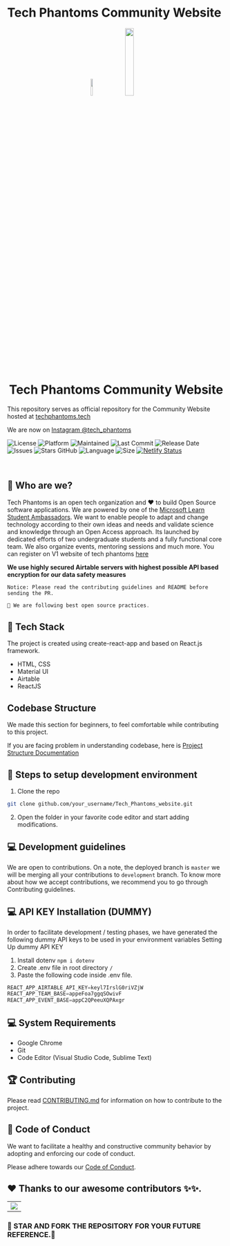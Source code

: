 
# Tech Phantoms Community Website

<p align="center">
<img width=10% src="https://raw.githubusercontent.com/tech-phantoms/Tech_Phantoms_website/0982c252efad96e5633c9e59136811a9ab0316ca/src/assets/logo.svg"> &nbsp; <img width=20% src="https://raw.githubusercontent.com/tech-phantoms/Tech_Phantoms_website/0982c252efad96e5633c9e59136811a9ab0316ca/src/assets/LightMode_techphantoms.svg">
<h1 align="center">Tech Phantoms Community Website</h1>

This repository serves as official repository for the Community Website hosted at [techphantoms.tech](http://techphantoms.tech) <br/>

  
We are now on  [Instagram @tech_phantoms](https://www.instagram.com/tech_phantoms/)

  

</p>

![License](https://img.shields.io/badge/license-MIT-brightgreen)
![Platform](https://img.shields.io/badge/platform-Visual%20Studio%20Code-blue)
![Maintained](https://img.shields.io/maintenance/yes/2020)
![Last Commit](https://img.shields.io/github/last-commit/tech-phantoms/Tech_Phantoms_website)
![Release Date](https://img.shields.io/github/release-date/tech-phantoms/Tech_Phantoms_website)
![Issues](https://img.shields.io/github/issues/tech-phantoms/Tech_Phantoms_website)
![Stars GitHub](https://img.shields.io/github/stars/tech-phantoms/Tech_Phantoms_website)
![Language](https://img.shields.io/github/languages/top/tech-phantoms/Tech_Phantoms_website)
![Size](https://img.shields.io/github/repo-size/tech-phantoms/Tech_Phantoms_website)
[![Netlify Status](https://badges.netlify.com/api/site-name.svg?branch=master)](https://app.netlify.com/sites/site-name/deploys)

<br/>

## 👩‍ Who are we?

<p align="justify">

Tech Phantoms is an open tech organization and ❤ to build Open Source software applications.
We are powered by one of the <a href="https://studentambassadors.microsoft.com/en-US/profile/49532">Microsoft Learn Student Ambassadors</a>. We want to enable people to adapt and change technology according to their own ideas and needs and validate science and knowledge through an Open Access approach. Its launched by dedicated efforts of two undergraduate students and a fully functional core team. We also organize events, mentoring sessions and much more. You can register on V1 website of tech phantoms [here](techphantoms.onrender.com)

</p>

<p>
  
  **We use highly secured Airtable servers with highest possible API based encryption for our data safety measures**

</p>

```text
Notice: Please read the contributing guidelines and README before sending the PR.
```

```js
🎉 We are following best open source practices.

```

## 🔆 Tech Stack

The project is created using create-react-app and based on React.js framework.

- HTML, CSS
- Material UI
- Airtable
- ReactJS

## Codebase Structure

We made this section for beginners, to feel comfortable while contributing to this project.

If you are facing problem in understanding codebase, here is [Project Structure Documentation](https://github.com/tech-phantoms/Tech_Phantoms_website/blob/development/projectStructure.md)


## 🚀 Steps to setup development environment

1.  Clone the repo

```bash
git clone github.com/your_username/Tech_Phantoms_website.git
```

2.  Open the folder in your favorite code editor and start adding modifications.

## 💻 Development guidelines

We are open to contributions. On a note, the deployed branch is `master` we will be merging all your contributions to `development` branch. To know more about how we accept contributions, we recommend you to go through Contributing guidelines.



## 💻 API KEY Installation (DUMMY)

In order to facilitate development / testing phases, we have generated the following dummy API keys to be used in your environment variables
Setting Up dummy API KEY

1. Install dotenv `npm i dotenv`
2. Create .env file in root directory `/`
3. Paste the following code inside .env file.

```js
REACT_APP_AIRTABLE_API_KEY=keyl7IrslG0riVZjW
REACT_APP_TEAM_BASE=appeFoa7ggqSOwivF
REACT_APP_EVENT_BASE=appC2QPeeuXQPAxgr
```

## 💻 System Requirements

- Google Chrome
- Git
- Code Editor (Visual Studio Code, Sublime Text)

## 🏆 Contributing

Please read [CONTRIBUTING.md](CONTRIBUTING.md) for information on how to contribute to the project.

## 💼 Code of Conduct

We want to facilitate a healthy and constructive community behavior by adopting and enforcing our code of conduct.

Please adhere towards our [Code of Conduct](CODE_OF_CONDUCT.md).

## ❤️ Thanks to our awesome contributors ✨✨.
<table>
  <tr>
    <td>
<a href="https://github.com/Tech-Phantoms/Tech_Phantoms_website/graphs/contributors">
  <img src="https://contrib.rocks/image?repo=Tech-Phantoms/Tech_Phantoms_website" />
</a>
    </td></tr></table>

### 🌟 STAR AND FORK THE REPOSITORY FOR YOUR FUTURE REFERENCE.🌟
